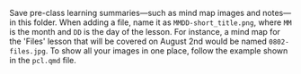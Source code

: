 Save pre-class learning summaries—such as mind map images and notes—in this folder. When adding a file, name it as `MMDD-short_title.png`, where `MM` is the month and `DD` is the day of the lesson. For instance, a mind map for the 'Files' lesson that will be covered on August 2nd would be named `0802-files.jpg`. To show all your images in one place, follow the example shown in the `pcl.qmd` file.
